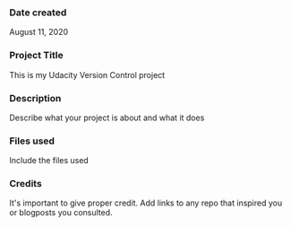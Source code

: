 ### Date created
August 11, 2020

### Project Title
This is my Udacity Version Control project

### Description
Describe what your project is about and what it does

### Files used
Include the files used

### Credits
It's important to give proper credit. Add links to any repo that inspired you or blogposts you consulted.

